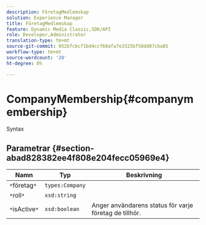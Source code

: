 ```yaml
---
description: FöretagMedlemskap
solution: Experience Manager
title: FöretagMedlemskap
feature: Dynamic Media Classic,SDK/API
role: Developer,Administrator
translation-type: tm+mt
source-git-commit: 052bfcbcf1bd4ccf60afa7e3325bf58dd07cba85
workflow-type: tm+mt
source-wordcount: '28'
ht-degree: 0%

---
```



# CompanyMembership{#companymembership}

Syntax

## Parametrar {#section-abad828382ee4f808e204fecc05969e4}

| Namn | Typ | Beskrivning |
|---|---|---|
| `*`företag`*` | `types:Company` |  |
| `*`roll`*` | `xsd:string` |  |
| `*`isActive`*` | `xsd:boolean` | Anger användarens status för varje företag de tillhör. |

